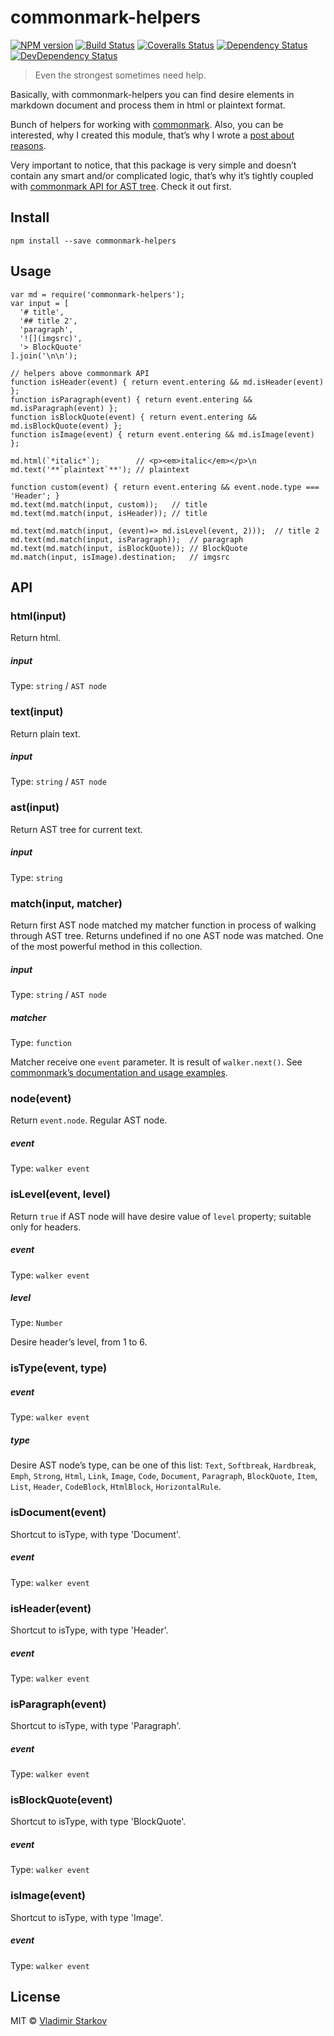 # commonmark-helpers

[![NPM version][npm-image]][npm-url]
[![Build Status][travis-image]][travis-url]
[![Coveralls Status][coveralls-image]][coveralls-url]
[![Dependency Status][depstat-image]][depstat-url]
[![DevDependency Status][depstat-dev-image]][depstat-dev-url]

> Even the strongest sometimes need help.

Basically, with commonmark-helpers you can find desire elements in markdown document
and process them in html or plaintext format.

Bunch of helpers for working with [commonmark][commonmark-readme]. Also, you can be interested,
why I created this module, that’s why I wrote a [post about reasons](https://iamstarkov.com/commonmark-helpers-release/).

Very important to notice, that this package is very simple and doesn’t contain
any smart and/or complicated logic, that’s why it’s tightly coupled with
[commonmark API for AST tree][commonmark-readme]. Check it out first.

[commonmark-readme]: https://github.com/jgm/commonmark.js#readme

## Install

```
npm install --save commonmark-helpers
```

## Usage

```
var md = require('commonmark-helpers');
var input = [
  '# title',
  '## title 2',
  'paragraph',
  '![](imgsrc)',
  '> BlockQuote'
].join('\n\n');

// helpers above commonmark API
function isHeader(event) { return event.entering && md.isHeader(event) };
function isParagraph(event) { return event.entering && md.isParagraph(event) };
function isBlockQuote(event) { return event.entering && md.isBlockQuote(event) };
function isImage(event) { return event.entering && md.isImage(event) };

md.html(`*italic*`);        // <p><em>italic</em></p>\n
md.text('**`plaintext`**'); // plaintext

function custom(event) { return event.entering && event.node.type === 'Header'; }
md.text(md.match(input, custom));   // title
md.text(md.match(input, isHeader)); // title

md.text(md.match(input, (event)=> md.isLevel(event, 2)));  // title 2
md.text(md.match(input, isParagraph));  // paragraph
md.text(md.match(input, isBlockQuote)); // BlockQuote
md.match(input, isImage).destination;   // imgsrc
```

## API

### html(input)

Return html.

##### input

Type: `string` / `AST node`


### text(input)

Return plain text.

##### input

Type: `string` / `AST node`

### ast(input)

Return AST tree for current text.

##### input

Type: `string`

### match(input, matcher)

Return first AST node matched my matcher function in process of walking through AST tree. Returns undefined if no one AST node was matched. One of the most powerful method in this collection.

##### input

Type: `string` / `AST node`

##### matcher

Type: `function`

Matcher receive one `event` parameter. It is result of `walker.next()`.
See [commonmark’s documentation and usage examples][commonmark].

[commonmark]: https://github.com/jgm/commonmark.js#usage


### node(event)

Return `event.node`. Regular AST node.

##### event

Type: `walker event`

### isLevel(event, level)

Return `true` if AST node will have desire value of `level` property; suitable only for headers.

##### event

Type: `walker event`

##### level

Type: `Number`

Desire header’s level, from 1 to 6.

### isType(event, type)

##### event

Type: `walker event`

##### type

Desire AST node’s type, can be one of this list: `Text`, `Softbreak`, `Hardbreak`, `Emph`, `Strong`, `Html`, `Link`, `Image`, `Code`, `Document`, `Paragraph`, `BlockQuote`, `Item`, `List`, `Header`, `CodeBlock`, `HtmlBlock`, `HorizontalRule`.

### isDocument(event)

Shortcut to isType, with type 'Document'.

##### event

Type: `walker event`

### isHeader(event)

Shortcut to isType, with type 'Header'.

##### event

Type: `walker event`

### isParagraph(event)

Shortcut to isType, with type 'Paragraph'.

##### event

Type: `walker event`

### isBlockQuote(event)

Shortcut to isType, with type 'BlockQuote'.

##### event

Type: `walker event`

### isImage(event)

Shortcut to isType, with type 'Image'.

##### event

Type: `walker event`




## License

MIT © [Vladimir Starkov](https://iamstarkov.com/)

[npm-url]: https://npmjs.org/package/commonmark-helpers
[npm-image]: https://img.shields.io/npm/v/commonmark-helpers.svg

[travis-url]: https://travis-ci.org/iamstarkov/commonmark-helpers
[travis-image]: https://img.shields.io/travis/iamstarkov/commonmark-helpers.svg

[coveralls-url]: https://coveralls.io/r/iamstarkov/commonmark-helpers
[coveralls-image]: https://img.shields.io/coveralls/iamstarkov/commonmark-helpers.svg

[depstat-url]: https://david-dm.org/iamstarkov/commonmark-helpers
[depstat-image]: https://david-dm.org/iamstarkov/commonmark-helpers.svg

[depstat-dev-url]: https://david-dm.org/iamstarkov/commonmark-helpers
[depstat-dev-image]: https://david-dm.org/iamstarkov/commonmark-helpers/dev-status.svg

